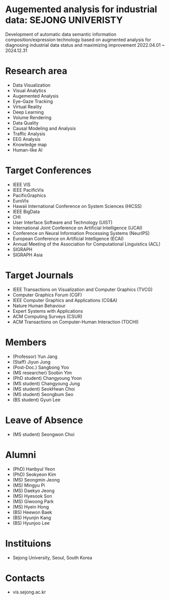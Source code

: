 # Augemented analysis for industrial data: SEJONG UNIVERISTY
Development of automatic data semantic information composition/expression technology based on augmented analysis for diagnosing industrial data status and maximizing improvement
2022.04.01 ~ 2024.12.31

# Research area
- Data Visualization
- Visual Analytics
- Augemented Analysis
- Eye-Gaze Tracking
- Virtual Reality
- Deep Learning
- Volume Rendering
- Data Quality
- Causal Modeling and Analysis
- Traffic Analysis
- EEG Analysis
- Knowledge map
- Human-like AI

# Target Conferences
- IEEE VIS
- IEEE PacificVis
- PacificGraphics
- EuroVis
- Hawaii International Conference on System Sciences (HICSS)
- IEEE BigData
- CHI
- User Interface Software and Technology (UIST)
- International Joint Conference on Artificial Intelligence (IJCAI)
- Conference on Neural Information Processing Systems (NeurIPS)
- European Conference on Artificial Intelligence (ECAI)
- Annual Meeting of the Association for Computational Linguistics (ACL)
- SIGRAPH
- SIGRAPH Asia

# Target Journals
- IEEE Transactions on Visualization and Computer Graphics (TVCG)
- Computer Graphics Forum (CGF)
- IEEE Computer Graphics and Applications (CG&A)
- Nature Human Behaviour
- Expert Systems with Applications
- ACM Computing Surveys (CSUR)
- ACM Transactions on Computer-Human Interaction (TOCHI)



# Members
- (Professor) Yun Jang
- (Staff) Jiyun Jung
- (Post-Doc.) Sangbong Yoo
- (MS researcher) Soobin Yim
- (PhD student) Changyoung Yoon
- (MS student) Changyoung Jung
- (MS student) SeokHwan Choi
- (MS student) Seongbum Seo
- (BS student) Gyuri Lee

# Leave of Absence
- (MS student) Seongwon Choi

# Alumni
- (PhD) Hanbyul Yeon
- (PhD) Seokyeon Kim
- (MS) Seongmin Jeong
- (MS) Mingyu Pi
- (MS) Daekyo Jeong
- (MS) Hyesook Son
- (MS) Giwoong Park
- (MS) Hyein Hong
- (BS) Heewon Baek
- (BS) Hyunjin Kang
- (BS) Hyunjoo Lee
  
# Instituions
- Sejong University, Seoul, South Korea

# Contacts
- vis.sejong.ac.kr

